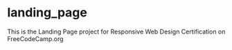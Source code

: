 # landing_page
This is the Landing Page project for Responsive Web Design Certification on FreeCodeCamp.org

 
